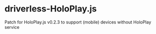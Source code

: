 # driverless-HoloPlay.js
Patch for HoloPlay.js v0.2.3 to support (mobile) devices without HoloPlay service
